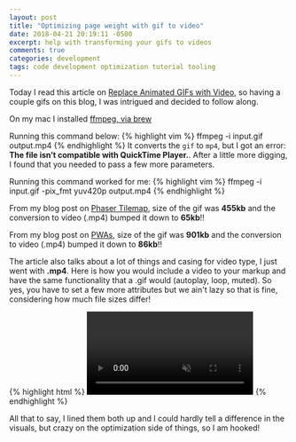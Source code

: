```yaml
---
layout: post
title: "Optimizing page weight with gif to video"
date: 2018-04-21 20:19:11 -0500
excerpt: help with transforming your gifs to videos
comments: true
categories: development
tags: code development optimization tutorial tooling
---
```

Today I read this article on [Replace Animated GIFs with Video](https://developers.google.com/web/fundamentals/performance/optimizing-content-efficiency/replace-animated-gifs-with-video/), so having a couple gifs on this blog, I was intrigued and decided to follow along.

On my mac I installed [ffmpeg, via brew](https://trac.ffmpeg.org/wiki/CompilationGuide/macOS#ffmpegthroughHomebrew)

Running this command below:
{% highlight vim %}
ffmpeg -i input.gif output.mp4
{% endhighlight %}
It converts the `gif` to `mp4`, but I got an error: **The file isn’t compatible with QuickTime Player.**. After a little more digging, I found that you needed to pass a few more parameters.

Running this command worked for me:
{% highlight vim %}
ffmpeg -i input.gif -pix_fmt yuv420p output.mp4
{% endhighlight %}

From my blog post on [Phaser Tilemap](https://blog.calebnance.com/phaser/tilemap.html), size of the gif was **455kb** and the conversion to video (.mp4) bumped it down to **65kb**!!

From my blog post on [PWAs](https://blog.calebnance.com/progressive-web-app/simple-progressive-web-app-example.html), size of the gif was **901kb** and the conversion to video (.mp4) bumped it down to **86kb**!!

The article also talks about a lot of things and casing for video type, I just went with **.mp4**. Here is how you would include a video to your markup and have the same functionality that a .gif would (autoplay, loop, muted). So yes, you have to set a few more attributes but we ain't lazy so that is fine, considering how much file sizes differ!

{% highlight html %}
<video autoplay loop muted playsinline>
  <source src="/path/to/video/output.mp4" type="video/mp4">
</video>
{% endhighlight %}

All that to say, I lined them both up and I could hardly tell a difference in the visuals, but crazy on the optimization side of things, so I am hooked!
